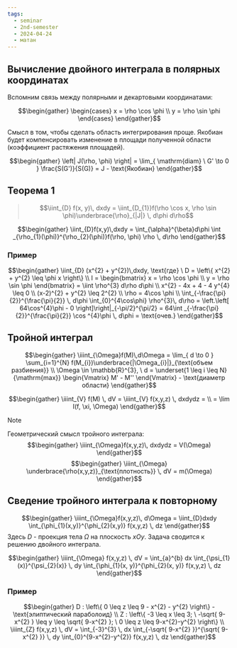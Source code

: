 ```yaml
---
tags:
  - seminar
  - 2nd-semester
  - 2024-04-24
  - матан
---
```


## Вычисление двойного интеграла в полярных координатах

Вспомним связь между полярными и декартовыми координатами:

$$\begin{gather}
\begin{cases}
x = \rho \cos \phi \\
y = \rho \sin \phi
\end{cases}
\end{gather}$$

Смысл в том, чтобы сделать область интегрирования проще.
Якобиан будет компенсировать изменение в площади полученной области (коэффициент растяжения площадей).

$$\begin{gather}
\left| J(\rho, \phi) \right| = \lim_{ \mathrm{diam} \  G' \to 0 } \frac{S(G')}{S(G)} = J - \text{Якобиан}
\end{gather}$$

## Теорема 1

> $$\iint_{D} f(x, y)\, dxdy = \iint_{D_{1}}f(\rho \cos x, \rho \sin \phi)\underbrace{\rho}_{|J|} \, d\phi d\rho$$

$$\begin{gather}
\iint_{D}f(x,y)\,dxdy = \int_{\alpha}^{\beta}d\phi \int _{\rho_{1}(\phi)}^{\rho_{2}(\phi)}f(\rho, \phi) \rho \, d\rho 
\end{gather}$$

### Пример

$$\begin{gather}
\iint_{D} (x^{2} + y^{2})\,dxdy, \text{где} \ D = \left\{ x^{2} + y^{2} \leq \phi x \right\} \\
I = \begin{bmatrix}
x = \rho \cos \phi \\
y = \rho \sin \phi
\end{bmatrix} = \iint \rho^{3} d\rho d\phi \\
x^{2} - 4x + 4 - 4 y^{4} \leq 0 \\
(x-2)^{2} + y^{2} \leq 2^{2} \\
\rho = 4\cos \phi \\
\int_{-\frac{\pi}{2}}^{\frac{\pi}{2}} \, d\phi \int_{0}^{4\cos\phi} \rho^{3}\, d\rho = \left.\left[ 64\cos^{4}\phi - 0 \right]\right|_{-\pi/2}^{\pi/2} = 64\int _{-\frac{\pi}{2}}^{\frac{\pi}{2}} \cos ^{4}\phi \, d\phi = \text{очев.}
\end{gather}$$

## Тройной интеграл


$$\begin{gather}
\iiint_{\Omega}f(M)\,d\Omega = \lim_{ d \to 0 } \sum_{i=1}^{N} f(M_{i})\underbrace{|\Omega_{i}|}_{\text{объем разбиения}} \\
\Omega \in \mathbb{R}^{3}, \ d = \underset{1 \leq i \leq N}{\mathrm{max}} \begin{Vmatrix}
M' - M''
\end{Vmatrix} - \text{диаметр области}
\end{gather}$$

$$\begin{gather}
\iiint_{V} f(M) \, dV = \iiint_{V} f(x,y,z) \, dxdydz = \\
= \lim I(f, \xi, \Omega)
\end{gather}$$

> [!note]
> Геометрический смысл тройного интеграла:
> $$\begin{gather}
> \iiint_{\Omega}f(x,y,z)\, dxdydz = V(\Omega)
\end{gather}$$
> $$\begin{gather}
> \iiint_{\Omega} \underbrace{\rho(x,y,z)}_{\text{плотность}} \, dV = m(\Omega)
\end{gather}$$

## Сведение тройного интеграла к повторному

$$\begin{gather}
\iiint_{\Omega}f(x,y,z)\, d\Omega = \iint_{D}dxdy \int_{\phi_{1}(x,y)}^{\phi_{2}(x,y)} f(x,y,z) \, dz 
\end{gather}$$
Здесь $D$ - проекция тела $\Omega$ на плоскость $xOy$. Задача сводится к решению двойного интеграла.

$$\begin{gather}
\iiint_{\Omega} f(x,y,z) \, dV = \int_{a}^{b} dx \int_{\psi_{1}(x)}^{\psi_{2}(x)} \, dy \int_{\phi_{1}(x, y)}^{\phi_{2}(x, y)} f(x,y,z) \, dz  
\end{gather}$$

### Пример

$$\begin{gather}
D : \left\{ 0 \leq z \leq 9 - x^{2} - y^{2} \right\} - \text{элиптический параболоид} \\
Z : \left\{ -3 \leq x \leq 3; \ -\sqrt{ 9-x^{2} } \leq y \leq \sqrt{ 9-x^{2} }; \ 0 \leq z \leq 9-x^{2}-y^{2} \right\} \\
\iiint_{Z} f(x,y,z) \, dV = \int_{-3}^{3} \, dx \int_{-\sqrt{ 9-x^{2} }}^{\sqrt{ 9-x^{2} }} \, dy \int_{0}^{9-x^{2}-y^{2}} f(x,y,z) \, dz
\end{gather}$$
